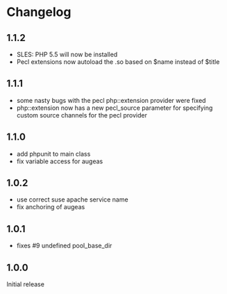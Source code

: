 # Changelog

## 1.1.2
 * SLES: PHP 5.5 will now be installed
 * Pecl extensions now autoload the .so based on $name instead of $title

## 1.1.1
 * some nasty bugs with the pecl php::extension provider were fixed
 * php::extension now has a new pecl_source parameter for specifying custom
   source channels for the pecl provider

## 1.1.0
 * add phpunit to main class
 * fix variable access for augeas

## 1.0.2
 * use correct suse apache service name
 * fix anchoring of augeas

## 1.0.1
 * fixes #9 undefined pool_base_dir

## 1.0.0
Initial release

